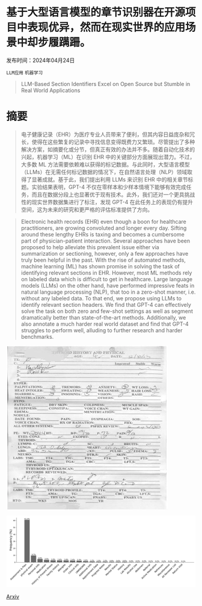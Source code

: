 # 基于大型语言模型的章节识别器在开源项目中表现优异，然而在现实世界的应用场景中却步履蹒跚。

发布时间：2024年04月24日

`LLM应用` `机器学习`

> LLM-Based Section Identifiers Excel on Open Source but Stumble in Real World Applications

# 摘要

> 电子健康记录（EHR）为医疗专业人员带来了便利，但其内容日益庞杂和冗长，使得在这些繁复的记录中寻找信息变得既费力又繁琐。尽管提出了多种解决方案，如摘要化或分节，但真正有效的办法并不多。随着自动化技术的兴起，机器学习（ML）在识别 EHR 中的关键部分方面展现出潜力。不过，大多数 ML 方法需要依赖难以获得的标记数据。与此同时，大型语言模型（LLMs）在无需任何标记数据的情况下，在自然语言处理（NLP）领域取得了显著成就。基于此，我们提出利用 LLMs 来识别 EHR 中的相关章节标题。实验结果表明，GPT-4 不仅在零样本和少样本情境下能够有效完成任务，而且在数据分段上也显著优于现有技术。此外，我们还对一个更具挑战性的现实世界数据集进行了标注，发现 GPT-4 在此任务上的表现仍有提升空间，这为未来的研究和更严格的评估标准提供了方向。

> Electronic health records (EHR) even though a boon for healthcare practitioners, are growing convoluted and longer every day. Sifting around these lengthy EHRs is taxing and becomes a cumbersome part of physician-patient interaction. Several approaches have been proposed to help alleviate this prevalent issue either via summarization or sectioning, however, only a few approaches have truly been helpful in the past. With the rise of automated methods, machine learning (ML) has shown promise in solving the task of identifying relevant sections in EHR. However, most ML methods rely on labeled data which is difficult to get in healthcare. Large language models (LLMs) on the other hand, have performed impressive feats in natural language processing (NLP), that too in a zero-shot manner, i.e. without any labeled data. To that end, we propose using LLMs to identify relevant section headers. We find that GPT-4 can effectively solve the task on both zero and few-shot settings as well as segment dramatically better than state-of-the-art methods. Additionally, we also annotate a much harder real world dataset and find that GPT-4 struggles to perform well, alluding to further research and harder benchmarks.

![基于大型语言模型的章节识别器在开源项目中表现优异，然而在现实世界的应用场景中却步履蹒跚。](../../../paper_images/2404.16294/Handwritten_clinical_note.png)

![基于大型语言模型的章节识别器在开源项目中表现优异，然而在现实世界的应用场景中却步履蹒跚。](../../../paper_images/2404.16294/Section_Category.png)

[Arxiv](https://arxiv.org/abs/2404.16294)